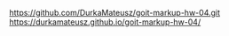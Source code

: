 https://github.com/DurkaMateusz/goit-markup-hw-04.git
https://durkamateusz.github.io/goit-markup-hw-04/
